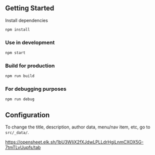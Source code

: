 ## Getting Started
Install dependencies
```bash
npm install
```

### Use in development
```bash
npm start
```

### Build for production
```bash
npm run build
```

### For debugging purposes
```bash
npm run debug
```

## Configuration
To change the title, description, author data, menu/nav item, etc, go to `src/_data/`.

https://opensheet.elk.sh/1bU3WIiX2fXJdwLPLLdrHgiLnmCXOX5G-7tmTLvUupfs/tab
